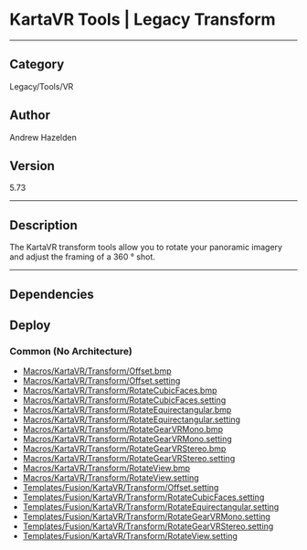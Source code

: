 # KartaVR Tools | Legacy Transform
___

## Category
Legacy/Tools/VR

## Author
Andrew Hazelden

## Version
5.73

___

## Description
<p>The KartaVR transform tools allow you to rotate your panoramic imagery and adjust the framing of a 360 &deg; shot.</p>

___

## Dependencies

## Deploy

### Common (No Architecture)

<ul>
<li><a href="https://gitlab.com/WeSuckLess/Reactor/-/blob/master/Atoms/com.AndrewHazelden.KartaVR.Tools.Transform/Macros/KartaVR/Transform/Offset.bmp?ref_type=heads">Macros/KartaVR/Transform/Offset.bmp</a></li>
<li><a href="https://gitlab.com/WeSuckLess/Reactor/-/blob/master/Atoms/com.AndrewHazelden.KartaVR.Tools.Transform/Macros/KartaVR/Transform/Offset.setting?ref_type=heads">Macros/KartaVR/Transform/Offset.setting</a></li>
<li><a href="https://gitlab.com/WeSuckLess/Reactor/-/blob/master/Atoms/com.AndrewHazelden.KartaVR.Tools.Transform/Macros/KartaVR/Transform/RotateCubicFaces.bmp?ref_type=heads">Macros/KartaVR/Transform/RotateCubicFaces.bmp</a></li>
<li><a href="https://gitlab.com/WeSuckLess/Reactor/-/blob/master/Atoms/com.AndrewHazelden.KartaVR.Tools.Transform/Macros/KartaVR/Transform/RotateCubicFaces.setting?ref_type=heads">Macros/KartaVR/Transform/RotateCubicFaces.setting</a></li>
<li><a href="https://gitlab.com/WeSuckLess/Reactor/-/blob/master/Atoms/com.AndrewHazelden.KartaVR.Tools.Transform/Macros/KartaVR/Transform/RotateEquirectangular.bmp?ref_type=heads">Macros/KartaVR/Transform/RotateEquirectangular.bmp</a></li>
<li><a href="https://gitlab.com/WeSuckLess/Reactor/-/blob/master/Atoms/com.AndrewHazelden.KartaVR.Tools.Transform/Macros/KartaVR/Transform/RotateEquirectangular.setting?ref_type=heads">Macros/KartaVR/Transform/RotateEquirectangular.setting</a></li>
<li><a href="https://gitlab.com/WeSuckLess/Reactor/-/blob/master/Atoms/com.AndrewHazelden.KartaVR.Tools.Transform/Macros/KartaVR/Transform/RotateGearVRMono.bmp?ref_type=heads">Macros/KartaVR/Transform/RotateGearVRMono.bmp</a></li>
<li><a href="https://gitlab.com/WeSuckLess/Reactor/-/blob/master/Atoms/com.AndrewHazelden.KartaVR.Tools.Transform/Macros/KartaVR/Transform/RotateGearVRMono.setting?ref_type=heads">Macros/KartaVR/Transform/RotateGearVRMono.setting</a></li>
<li><a href="https://gitlab.com/WeSuckLess/Reactor/-/blob/master/Atoms/com.AndrewHazelden.KartaVR.Tools.Transform/Macros/KartaVR/Transform/RotateGearVRStereo.bmp?ref_type=heads">Macros/KartaVR/Transform/RotateGearVRStereo.bmp</a></li>
<li><a href="https://gitlab.com/WeSuckLess/Reactor/-/blob/master/Atoms/com.AndrewHazelden.KartaVR.Tools.Transform/Macros/KartaVR/Transform/RotateGearVRStereo.setting?ref_type=heads">Macros/KartaVR/Transform/RotateGearVRStereo.setting</a></li>
<li><a href="https://gitlab.com/WeSuckLess/Reactor/-/blob/master/Atoms/com.AndrewHazelden.KartaVR.Tools.Transform/Macros/KartaVR/Transform/RotateView.bmp?ref_type=heads">Macros/KartaVR/Transform/RotateView.bmp</a></li>
<li><a href="https://gitlab.com/WeSuckLess/Reactor/-/blob/master/Atoms/com.AndrewHazelden.KartaVR.Tools.Transform/Macros/KartaVR/Transform/RotateView.setting?ref_type=heads">Macros/KartaVR/Transform/RotateView.setting</a></li>
<li><a href="https://gitlab.com/WeSuckLess/Reactor/-/blob/master/Atoms/com.AndrewHazelden.KartaVR.Tools.Transform/Templates/Fusion/KartaVR/Transform/Offset.setting?ref_type=heads">Templates/Fusion/KartaVR/Transform/Offset.setting</a></li>
<li><a href="https://gitlab.com/WeSuckLess/Reactor/-/blob/master/Atoms/com.AndrewHazelden.KartaVR.Tools.Transform/Templates/Fusion/KartaVR/Transform/RotateCubicFaces.setting?ref_type=heads">Templates/Fusion/KartaVR/Transform/RotateCubicFaces.setting</a></li>
<li><a href="https://gitlab.com/WeSuckLess/Reactor/-/blob/master/Atoms/com.AndrewHazelden.KartaVR.Tools.Transform/Templates/Fusion/KartaVR/Transform/RotateEquirectangular.setting?ref_type=heads">Templates/Fusion/KartaVR/Transform/RotateEquirectangular.setting</a></li>
<li><a href="https://gitlab.com/WeSuckLess/Reactor/-/blob/master/Atoms/com.AndrewHazelden.KartaVR.Tools.Transform/Templates/Fusion/KartaVR/Transform/RotateGearVRMono.setting?ref_type=heads">Templates/Fusion/KartaVR/Transform/RotateGearVRMono.setting</a></li>
<li><a href="https://gitlab.com/WeSuckLess/Reactor/-/blob/master/Atoms/com.AndrewHazelden.KartaVR.Tools.Transform/Templates/Fusion/KartaVR/Transform/RotateGearVRStereo.setting?ref_type=heads">Templates/Fusion/KartaVR/Transform/RotateGearVRStereo.setting</a></li>
<li><a href="https://gitlab.com/WeSuckLess/Reactor/-/blob/master/Atoms/com.AndrewHazelden.KartaVR.Tools.Transform/Templates/Fusion/KartaVR/Transform/RotateView.setting?ref_type=heads">Templates/Fusion/KartaVR/Transform/RotateView.setting</a></li>
</ul>
